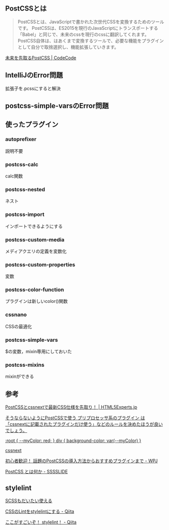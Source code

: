## PostCSSとは

>PostCSSとは、JavaScriptで書かれた次世代CSSを変換するためのツールです。
 PostCSSは、ES2015を現行のJavaScriptにトランスポートする「Babel」と同じで、未来のcssを現行のcssに翻訳してくれます。
 PostCSS自体は、はあくまで変換するツールで、必要な機能をプラグインとして自分で取捨選択し、機能拡張していきます。
 
 [未来を先取るPostCSS | CodeCode](http://codecodeweb.com/blog/199)

## IntelliJのError問題

拡張子を.pcssにすると解決

## postcss-simple-varsのError問題

## 使ったプラグイン

### autoprefixer

説明不要

### postcss-calc

calc関数

### postcss-nested

ネスト

### postcss-import

インポートできるようにする

### postcss-custom-media

メディアクエリの定義を変数化

### postcss-custom-properties

変数

### postcss-color-function

プラグインは新しいcolor()関数

### cssnano

CSSの最適化

### postcss-simple-vars

$の変数，mixin専用にしておいた

### postcss-mixins

mixinができる





## 参考

[PostCSSとcssnextで最新CSS仕様を先取り！ | HTML5Experts.jp](https://html5experts.jp/t32k/17235/)

[そうならないようにPostCSSで使う プリプロセッサ系のプラグイン は「cssnextに記載されたプラグインだけ使う」などのルールを決めたほうが良いでしょう。](http://qiita.com/howdy39/items/1029e3df24ac42c7bd49)

[:root {   --myColor: red; }  div {   background-color: var(--myColor) }](http://qiita.com/howdy39/items/92a7de771bbea99dbc7c)

[cssnext](https://blog.kazu69.net/2015/06/15/develop-latest-css-syntax-using-cssnext/)

[初心者歓迎！ 話題のPostCSSの導入方法からおすすめプラグインまで - WPJ](https://www.webprofessional.jp/7-postcss-plugins-to-ease-you-into-postcss/)


[PostCSS とは何か \- SSSSLIDE](http://sssslide.com/speakerdeck.com/jmblog/postcss-tohahe-ka)



## stylelint

[SCSSもだいたい使える](http://qiita.com/inuscript/items/ff4f6972c988afbec3a8)

[CSSのLintをstylelintにする \- Qiita](http://qiita.com/makotot/items/c266ed11ada1423cb96e)

[ここがすごいぞ！ stylelint！ \- Qiita](http://qiita.com/inuscript/items/ff4f6972c988afbec3a8)